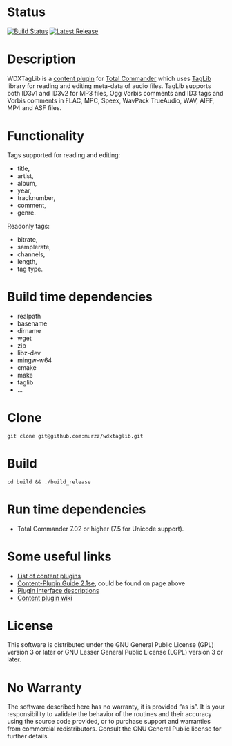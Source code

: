 Status
============
[![Build Status](https://travis-ci.org/murzz/wdxtaglib.svg?branch=master)](https://travis-ci.org/murzz/wdxtaglib)
[![Latest Release](https://img.shields.io/github/release/murzz/wdxtaglib.svg)](https://github.com/murzz/wdxtaglib/releases/latest)

Description
===========
WDXTagLib is a [content plugin](http://www.ghisler.ch/wiki/index.php/Content_plugin) for [Total Commander](http://ghisler.com/) which uses [TagLib](https://taglib.github.io/) library for reading and editing meta-data of audio files. TagLib supports both ID3v1 and ID3v2 for MP3 files, Ogg Vorbis comments and ID3 tags and Vorbis comments in FLAC, MPC, Speex, WavPack TrueAudio, WAV, AIFF, MP4 and ASF files.

Functionality
=============
Tags supported for reading and editing:

* title,
* artist,
* album,
* year,
* tracknumber,
* comment,
* genre. 

Readonly tags:

* bitrate,
* samplerate,
* channels,
* length,
* tag type. 

Build time dependencies
=======================
* realpath
* basename
* dirname
* wget
* zip
* libz-dev
* mingw-w64
* cmake
* make
* taglib
* ...

Clone
=====
`git clone git@github.com:murzz/wdxtaglib.git`

Build
=====
`cd build && ./build_release`

Run time dependencies
=====================
* Total Commander 7.02 or higher (7.5 for Unicode support).

Some useful links
=================
* [List of content plugins](http://www.ghisler.com/plugins.htm#content)
* [Content-Plugin Guide 2.1se](http://ghisler.fileburst.com/content/contentpluginhelp2.1se.zip), could be found on page above
* [Plugin interface descriptions](http://www.ghisler.ch/board/viewtopic.php?t=25751&sid=86a548a6c0a1d02bf17738a446f74356)
* [Content plugin wiki](http://www.ghisler.ch/wiki/index.php/Content_plugin)

License
=======
This software is distributed under the GNU General Public License (GPL) version 3 or later or GNU Lesser General Public License (LGPL) version 3 or later.

No Warranty
===========
The software described here has no warranty, it is provided “as is”. It is your responsibility to validate the behavior of the routines and their accuracy using the source code provided, or to purchase support and warranties from commercial redistributors. Consult the GNU General Public license for further details.
